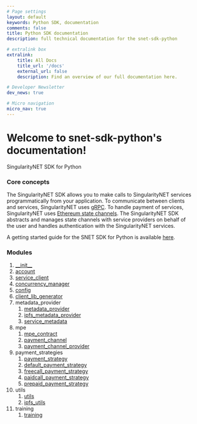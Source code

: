 ```yaml
---
# Page settings
layout: default
keywords: Python SDK, documentation
comments: false
title: Python SDK documentation
description: full technical documentation for the snet-sdk-python

# extralink box
extralink:
    title: All Docs
    title_url: '/docs'
    external_url: false
    description: Find an overview of our full documentation here.

# Developer Newsletter
dev_news: true

# Micro navigation
micro_nav: true
---
```

# Welcome to snet-sdk-python's documentation!

SingularityNET SDK for Python

### Core concepts

The SingularityNET SDK allows you to make calls to SingularityNET services programmatically from your application.
To communicate between clients and services, SingularityNET uses [gRPC](https://grpc.io/).
To handle payment of services, SingularityNET uses [Ethereum state channels](https://dev.singularitynet.io/docs/concepts/multi-party-escrow/).
The SingularityNET SDK abstracts and manages state channels with service providers on behalf of the user and handles authentication with the SingularityNET services.

A getting started guide for the SNET SDK for Python is available [here](https://github.com/singnet/snet-sdk-python/blob/master/README.md).

### Modules

1. [\_\_init\_\_](docs/python-sdk/docs/init)
2. [account](docs/python-sdk/docs/account)
3. [service_client](docs//python-sdk/docs/service_client)
4. [concurrency_manager](docs/python-sdk/docs/concurrency_manager)
5. [config](docs/python-sdk/docs/config)
6. [client_lib_generator](docs/python-sdk/docs/client_lib_generator)
7. metadata_provider
   1. [metadata_provider](docs/python-sdk/docs/metadata_provider)
   2. [ipfs_metadata_provider](docs/python-sdk/docs/ipfs_metadata_provider)
   3. [service_metadata](docs/python-sdk/docs/service_metadata)
8. mpe
   1. [mpe_contract](docs/python-sdk/docs/mpe_contract)
   2. [payment_channel](docs/python-sdk/docs/payment_channel)
   3. [payment_channel_provider](docs/python-sdk/docs/payment_channel_provider)
9. payment_strategies
   1. [payment_strategy](docs/python-sdk/docs/payment_strategy)
   2. [default_payment_strategy](docs/python-sdk/docs/default_payment_strategy)
   3. [freecall_payment_strategy](docs/python-sdk/docs/freecall_payment_strategy)
   4. [paidcall_payment_strategy](docs/python-sdk/docs/paidcall_payment_strategy)
   5. [prepaid_payment_strategy](docs/python-sdk/docs/prepaid_payment_strategy)
10. utils
    1. [utils](docs/python-sdk/docs/utils)  
    2. [ipfs_utils](docs/python-sdk/docs/ipfs_utils)
11. training
    1. [training](docs/python-sdk/docs/training)



